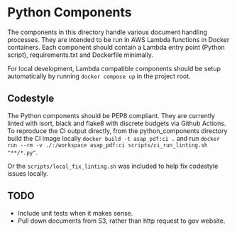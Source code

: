 # Python Components

The components in this directory handle various document handling processes. They are intended to be run in AWS Lambda functions in Docker containers. Each component should contain a Lambda entry point (Python script), requirements.txt and Dockerfile minimally.

For local development, Lambda compatible components should be setup automatically by running `docker compose up` in the project root.

## Codestyle

The Python components should be PEP8 compliant. They are currently linted with isort, black and flake8 with discrete budgets via Github Actions. To reproduce the CI output directly, from the python_components directory build the CI image locally `docker build -t asap_pdf:ci .` and run `docker run --rm -v ./:/workspace asap_pdf:ci scripts/ci_run_linting.sh "**/*.py"`.

Or the `scripts/local_fix_linting.sh` was included to help fix codestyle issues locally.

## TODO

* Include unit tests when it makes sense.
* Pull down documents from S3, rather than http request to gov website.
